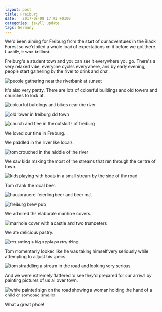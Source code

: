 ```yaml
---
layout: post
title: Freiburg
date:   2017-08-09 17:01 +0100
categories: jekyll update
tags: Germany
---
```


We'd been aiming for Freiburg from the start of our adventures in the Black Forest so we'd piled a whole load of expectations on it before we got there. Luckily, it was brilliant.

Freiburg's a student town and you can see it everywhere you go. There's a very relaxed vibe, everyone cycles everywhere, and by early evening, people start gathering by the river to drink and chat. 

![people gathering near the riverbank at sunset](https://github.com/tombye/trexit/raw/gh-pages/assets/images/path-by-the-river-at-sunset-in-freiburg.jpg)

It's also very pretty. There are lots of colourful buildings and old towers and churches to look at.

![colourful buildings and bikes near the river](https://github.com/tombye/trexit/raw/gh-pages/assets/images/colourful-houses-at-sunset-in-freiburg.jpg)

![old tower in freiburg old town](https://github.com/tombye/trexit/raw/gh-pages/assets/images/freiburg-tower.jpg)

![church and tree in the outskirts of freiburg](https://github.com/tombye/trexit/raw/gh-pages/assets/images/freiburg-church.jpg)

We loved our time in Freiburg.

We paddled in the river like locals.

![tom crouched in the middle of the river](https://github.com/tombye/trexit/raw/gh-pages/assets/images/tom-on-a-rock-on-a-river-in-freiberg.jpg)

We saw kids making the most of the streams that run through the centre of town.

![kids playing with boats in a small stream by the side of the road](https://github.com/tombye/trexit/raw/gh-pages/assets/images/kids-sailing-boats-in-freiburg-pavement-stream.jpg)

Tom drank the local beer.

![hausbrauerei feierling beer and beer mat](https://github.com/tombye/trexit/raw/gh-pages/assets/images/freiburg-beer.jpg)

![freiburg brew pub](https://github.com/tombye/trexit/raw/gh-pages/assets/images/brew-pub-in-freiburg.jpg)

We admired the elaborate manhole covers.

![manhole cover with a castle and two trumpeters](https://github.com/tombye/trexit/raw/gh-pages/assets/images/decorative-manhole-cover-in-freiburg.jpg)

We ate delicious pastry.

![roz eating a big apple pastry thing](https://github.com/tombye/trexit/raw/gh-pages/assets/images/roz-eating-pastry-in-freiburg.jpg)

Tom momentarily looked like he was taking himself very seriously while attempting to adjust his specs. 

![tom straddling a stream in the road and looking very serious](https://github.com/tombye/trexit/raw/gh-pages/assets/images/tom-straddling-pavement-stream-in-freiburg.jpg)

And we were extremely flattered to see they'd prepared for our arrival by painting pictures of us all over town.

![white painted sign on the road showing a woman holding the hand of a child or someone smaller](https://github.com/tombye/trexit/raw/gh-pages/assets/images/mum-with-wide-stance-and-child-road-sign.jpg)

What a great place!
